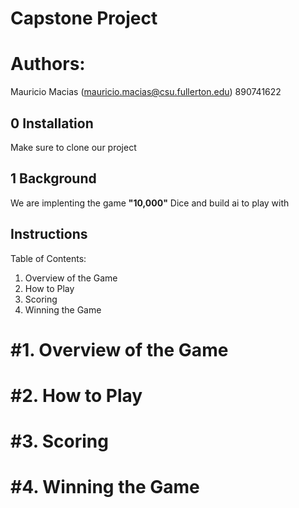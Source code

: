 # Capstone Project

# Authors:
Mauricio Macias (mauricio.macias@csu.fullerton.edu) 890741622 <br/>

## 0 Installation
Make sure to clone our project

## 1 Background 

We are implenting the game **"10,000"** Dice and build ai to play with 

## 

## Instructions

Table of Contents:
1. Overview of the Game
2. How to Play
3. Scoring
4. Winning the Game


#1. Overview of the Game
===========================================================================


#2. How to Play
===========================================================================


#3. Scoring
===========================================================================


#4. Winning the Game
===========================================================================
